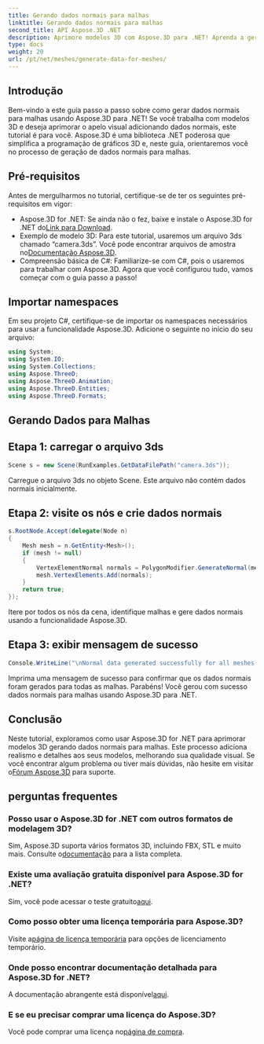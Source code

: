 ```yaml
---
title: Gerando dados normais para malhas
linktitle: Gerando dados normais para malhas
second_title: API Aspose.3D .NET
description: Aprimore modelos 3D com Aspose.3D para .NET! Aprenda a gerar dados normais para malhas neste guia passo a passo. O realismo encontra a simplicidade.
type: docs
weight: 20
url: /pt/net/meshes/generate-data-for-meshes/
---
```

## Introdução
Bem-vindo a este guia passo a passo sobre como gerar dados normais para malhas usando Aspose.3D para .NET! Se você trabalha com modelos 3D e deseja aprimorar o apelo visual adicionando dados normais, este tutorial é para você. Aspose.3D é uma biblioteca .NET poderosa que simplifica a programação de gráficos 3D e, neste guia, orientaremos você no processo de geração de dados normais para malhas.
## Pré-requisitos
Antes de mergulharmos no tutorial, certifique-se de ter os seguintes pré-requisitos em vigor:
-  Aspose.3D for .NET: Se ainda não o fez, baixe e instale o Aspose.3D for .NET do[Link para Download](https://releases.aspose.com/3d/net/).
-  Exemplo de modelo 3D: Para este tutorial, usaremos um arquivo 3ds chamado “camera.3ds”. Você pode encontrar arquivos de amostra no[Documentação Aspose.3D](https://reference.aspose.com/3d/net/).
- Compreensão básica de C#: Familiarize-se com C#, pois o usaremos para trabalhar com Aspose.3D.
Agora que você configurou tudo, vamos começar com o guia passo a passo!
## Importar namespaces
Em seu projeto C#, certifique-se de importar os namespaces necessários para usar a funcionalidade Aspose.3D. Adicione o seguinte no início do seu arquivo:
```csharp
using System;
using System.IO;
using System.Collections;
using Aspose.ThreeD;
using Aspose.ThreeD.Animation;
using Aspose.ThreeD.Entities;
using Aspose.ThreeD.Formats;
```
## Gerando Dados para Malhas
## Etapa 1: carregar o arquivo 3ds
```csharp
Scene s = new Scene(RunExamples.GetDataFilePath("camera.3ds"));
```
Carregue o arquivo 3ds no objeto Scene. Este arquivo não contém dados normais inicialmente.
## Etapa 2: visite os nós e crie dados normais
```csharp
s.RootNode.Accept(delegate(Node n)
{
    Mesh mesh = n.GetEntity<Mesh>();
    if (mesh != null)
    {
        VertexElementNormal normals = PolygonModifier.GenerateNormal(mesh);
        mesh.VertexElements.Add(normals);
    }
    return true;
});
```
Itere por todos os nós da cena, identifique malhas e gere dados normais usando a funcionalidade Aspose.3D.
## Etapa 3: exibir mensagem de sucesso
```csharp
Console.WriteLine("\nNormal data generated successfully for all meshes.");
```
Imprima uma mensagem de sucesso para confirmar que os dados normais foram gerados para todas as malhas.
Parabéns! Você gerou com sucesso dados normais para malhas usando Aspose.3D para .NET.
## Conclusão
Neste tutorial, exploramos como usar Aspose.3D for .NET para aprimorar modelos 3D gerando dados normais para malhas. Este processo adiciona realismo e detalhes aos seus modelos, melhorando sua qualidade visual.
 Se você encontrar algum problema ou tiver mais dúvidas, não hesite em visitar o[Fórum Aspose.3D](https://forum.aspose.com/c/3d/18) para suporte.
## perguntas frequentes
### Posso usar o Aspose.3D for .NET com outros formatos de modelagem 3D?
Sim, Aspose.3D suporta vários formatos 3D, incluindo FBX, STL e muito mais. Consulte o[documentação](https://reference.aspose.com/3d/net/) para a lista completa.
### Existe uma avaliação gratuita disponível para Aspose.3D for .NET?
 Sim, você pode acessar o teste gratuito[aqui](https://releases.aspose.com/).
### Como posso obter uma licença temporária para Aspose.3D?
 Visite a[página de licença temporária](https://purchase.aspose.com/temporary-license/) para opções de licenciamento temporário.
### Onde posso encontrar documentação detalhada para Aspose.3D for .NET?
 A documentação abrangente está disponível[aqui](https://reference.aspose.com/3d/net/).
### E se eu precisar comprar uma licença do Aspose.3D?
 Você pode comprar uma licença no[página de compra](https://purchase.aspose.com/buy).